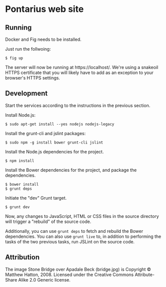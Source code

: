 # Pontarius web site

## Running

Docker and Fig needs to be installed.

Just run the follwoing:

    $ fig up

The server will now be running at https://localhost/. We're using a snakeoil
HTTPS certificate that you will likely have to add as an exception to your
browser's HTTPS settings.

## Development

Start the services according to the instructions in the previous section.

Install Node.js:

    $ sudo apt-get install --yes nodejs nodejs-legacy

Install the grunt-cli and jslint packages:

    $ sudo npm -g install bower grunt-cli jslint

Install the Node.js dependencies for the project.

    $ npm install

Install the Bower dependencies for the project, and package the dependencies.

    $ bower install
    $ grunt deps

Initiate the "dev" Grunt target.

    $ grunt dev

Now, any changes to JavaScript, HTML or CSS files in the source directory will
trigger a "rebuild" of the source code.

Additionally, you can use <code>grunt deps</code> to fetch and rebuild the
Bower dependencies. You can also use <code>grunt live</code> to, in addition to
performing the tasks of the two previous tasks, run JSLint on the source code.

## Attribution

The image Stone Bridge over Apadale Beck (bridge.jpg) is Copyright © Matthew Hatton, 2008. Licensed under the Creative Commons Attribute-Share Alike 2.0 Generic license.
